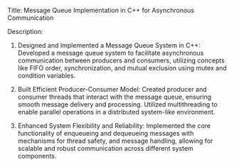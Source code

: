 Title: Message Queue Implementation in C++ for Asynchronous Communication

Description:

1. Designed and Implemented a Message Queue System in C++: Developed a message queue system to facilitate asynchronous communication between producers and consumers, utilizing concepts like FIFO order, synchronization, and mutual exclusion using mutex and condition variables.

2. Built Efficient Producer-Consumer Model: Created producer and consumer threads that interact with the message queue, ensuring smooth message delivery and processing. Utilized multithreading to enable parallel operations in a distributed system-like environment.

3. Enhanced System Flexibility and Reliability: Implemented the core functionality of enqueueing and dequeueing messages with mechanisms for thread safety, and message handling, allowing for scalable and robust communication across different system components.
